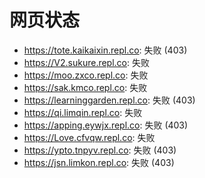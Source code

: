 # 网页状态
- https://tote.kaikaixin.repl.co: 失败 (403)
- https://V2.sukure.repl.co: 失败
- https://moo.zxco.repl.co: 失败
- https://sak.kmco.repl.co: 失败
- https://learninggarden.repl.co: 失败 (403)
- https://qi.limqin.repl.co: 失败
- https://apping.eywjx.repl.co: 失败 (403)
- https://Love.cfvqw.repl.co: 失败
- https://ypto.tnpyv.repl.co: 失败 (403)
- https://jsn.limkon.repl.co: 失败 (403)
